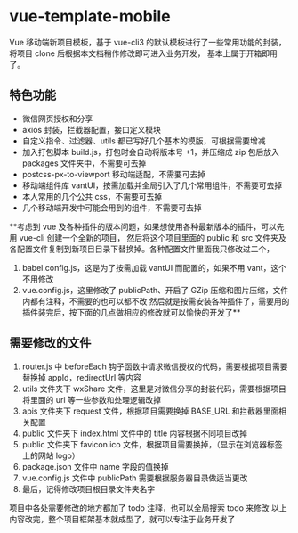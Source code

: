# vue-template-mobile
Vue 移动端新项目模板，基于 vue-cli3 的默认模板进行了一些常用功能的封装，将项目 clone 后根据本文档稍作修改即可进入业务开发，
基本上属于开箱即用了。

## 特色功能
- 微信网页授权和分享
- axios 封装，拦截器配置，接口定义模块
- 自定义指令、过滤器、utils 都已写好几个基本的模版，可根据需要增减
- 加入打包脚本 build.js，打包时会自动将版本号 +1，并压缩成 zip 包后放入 packages 文件夹中，不需要可去掉
- postcss-px-to-viewport 移动端适配，不需要可去掉
- 移动端组件库 vantUI，按需加载并全局引入了几个常用组件，不需要可去掉
- 本人常用的几个公共 css，不需要可去掉
- 几个移动端开发中可能会用到的组件，不需要可去掉

**考虑到 vue 及各种插件的版本问题，如果想使用各种最新版本的插件，可以先用 vue-cli 创建一个全新的项目，
然后将这个项目里面的 public 和 src 文件夹及各配置文件复制到新项目目录下替换掉。各种配置文件里面我只修改过二个，
1. babel.config.js，这是为了按需加载 vantUI 而配置的，如果不用 vant，这个不用修改
2. vue.config.js，这里修改了 publicPath、开启了 GZip 压缩和图片压缩，文件内都有注释，不需要的也可以都不改
然后就是按需安装各种插件了，需要用的插件装完后，按下面的几点做相应的修改就可以愉快的开发了**

## 需要修改的文件
1. router.js 中 beforeEach 钩子函数中请求微信授权的代码，需要根据项目需要替换掉 appId，redirectUrl 等内容
2. utils 文件夹下 wxShare 文件，这里是对微信分享的封装代码，需要根据项目将里面的 url 等一些参数和处理逻辑改掉
3. apis 文件夹下 request 文件，根据项目需要换掉 BASE_URL 和拦截器里面相关配置
4. public 文件夹下 index.html 文件中的 title 内容根据不同项目改掉
5. public 文件夹下 favicon.ico 文件，根据项目需要换掉，（显示在浏览器标签上的网站 logo）
6. package.json 文件中 name 字段的值换掉
7. vue.config.js 文件中 publicPath 需要根据服务器目录做适当更改
8. 最后，记得修改项目根目录文件夹名字

项目中各处需要修改的地方都加了 todo 注释，也可以全局搜索 todo 来修改
以上内容改完，整个项目框架基本就成型了，就可以专注于业务开发了

